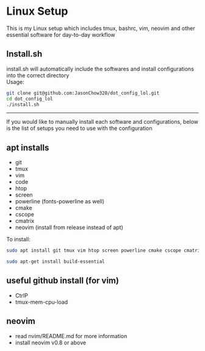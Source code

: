 # Linux Setup

This is my Linux setup which includes tmux, bashrc, vim, neovim and other essential software for day-to-day workflow

## Install.sh

install.sh will automatically include the softwares and install configurations into the correct directory  
Usage:
```bash
git clone git@github.com:JasonChow320/dot_config_lol.git
cd dot_config_lol
./install.sh
```

---

If you would like to manually install each software and configurations, below is the list of setups you need to use with the configuration

## apt installs

* git
* tmux
* vim
* code
* htop
* screen
* powerline (fonts-powerline as well)
* cmake
* cscope
* cmatrix
* neovim (install from release instead of apt)

To install: 

```bash
sudo apt install git tmux vim htop screen powerline cmake cscope cmatrix
```

```bash
sudo apt-get install build-essential
```

## useful github install (for vim)

* CtrlP
* tmux-mem-cpu-load

## neovim

 * read nvim/README.md for more information
 * install neovim v0.8 or above

